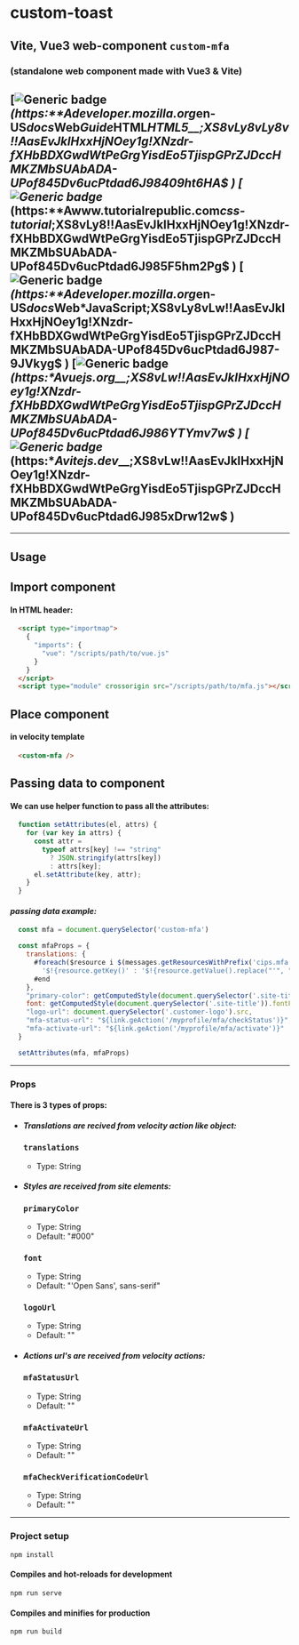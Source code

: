 # custom-toast

## Vite, Vue3 web-component `custom-mfa`
### (standalone web component made with Vue3 & Vite)

## [![Generic badge](https://urldefense.com/v3/__https://img.shields.io/badge/:-HTML-red.svg?style=flat&logo=HTML5)*(https:**Adeveloper.mozilla.org*en-US*docs*Web*Guide*HTML*HTML5__;XS8vLy8vLy8v!!AasEvJkIHxxHjNOey1g!XNzdr-fXHbBDXGwdWtPeGrgYisdEo5TjispGPrZJDccHMKZMbSUAbADA-UPof845Dv6ucPtdad6J98409ht6HA$ ) [![Generic badge](https://urldefense.com/v3/__https://img.shields.io/badge/:-CSS-blue.svg?style=flat&logo=CSS3)*(https:**Awww.tutorialrepublic.com*css-tutorial*__;XS8vLy8!!AasEvJkIHxxHjNOey1g!XNzdr-fXHbBDXGwdWtPeGrgYisdEo5TjispGPrZJDccHMKZMbSUAbADA-UPof845Dv6ucPtdad6J985F5hm2Pg$ ) [![Generic badge](https://urldefense.com/v3/__https://img.shields.io/badge/:-JavaScript-yellow.svg?style=flat&logo=JavaScript)*(https:**Adeveloper.mozilla.org*en-US*docs*Web*JavaScript__;XS8vLy8vLw!!AasEvJkIHxxHjNOey1g!XNzdr-fXHbBDXGwdWtPeGrgYisdEo5TjispGPrZJDccHMKZMbSUAbADA-UPof845Dv6ucPtdad6J987-9JVkyg$ ) [![Generic badge](https://urldefense.com/v3/__https://img.shields.io/badge/:-VUE.js-BRIGHTGREEN.svg?style=flat&logo=Vue.js)*(https:**Avuejs.org*__;XS8vLw!!AasEvJkIHxxHjNOey1g!XNzdr-fXHbBDXGwdWtPeGrgYisdEo5TjispGPrZJDccHMKZMbSUAbADA-UPof845Dv6ucPtdad6J986YTYmv7w$ ) [![Generic badge](https://urldefense.com/v3/__https://img.shields.io/badge/:-Vite-darkblue.svg?style=flat&logo=Vite)*(https:**Avitejs.dev*__;XS8vLw!!AasEvJkIHxxHjNOey1g!XNzdr-fXHbBDXGwdWtPeGrgYisdEo5TjispGPrZJDccHMKZMbSUAbADA-UPof845Dv6ucPtdad6J985xDrw12w$ )
<hr>

## Usage
## Import component
#### In HTML header:
```html
  <script type="importmap">
    {
      "imports": {
        "vue": "/scripts/path/to/vue.js"
      }
    }
  </script>
  <script type="module" crossorigin src="/scripts/path/to/mfa.js"></script>

```

## Place component
#### in velocity template
```html
  <custom-mfa />
```
## Passing data to component
#### We can use helper function to pass all the attributes:
```js
  function setAttributes(el, attrs) {
    for (var key in attrs) {
      const attr =
        typeof attrs[key] !== "string"
          ? JSON.stringify(attrs[key])
          : attrs[key];
      el.setAttribute(key, attr);
    }
  }
```
#### *passing data example:*
```js
  const mfa = document.querySelector('custom-mfa')

  const mfaProps = {
    translations: {
      #foreach($resource i $(messages.getResourcesWithPrefix('cips.mfa')))
        '$!{resource.getKey()' : '$!{resource.getValue().replace("'", "")}',
      #end
    },
    "primary-color": getComputedStyle(document.querySelector('.site-title')).color,
    font: getComputedStyle(document.querySelector('.site-title')).fontFamily,
    "logo-url": document.querySelector('.customer-logo').src,
    "mfa-status-url": "${link.geAction('/myprofile/mfa/checkStatus')}",
    "mfa-activate-url": "${link.geAction('/myprofile/mfa/activate')}"
  }

  setAttributes(mfa, mfaProps)
```
<hr>


### Props
####   There is 3 types of props:

- ##### ***Translations are recived from velocity action like object:***
    ### **`translations`**
    - Type: String

- ##### ***Styles are received from site elements:***
    ### **`primaryColor`**
    - Type: String
    - Default: "#000"

    ### **`font`**
    - Type: String
    - Default: "'Open Sans', sans-serif"

    ### **`logoUrl`**
    - Type: String
    - Default: ""

- ##### ***Actions url's are received from velocity actions:***
    ### **`mfaStatusUrl`**
    - Type: String
    - Default: ""

    ### **`mfaActivateUrl`**
    - Type: String
    - Default: ""

    ### **`mfaCheckVerificationCodeUrl`**
    - Type: String
    - Default: ""

<hr>

### Project setup
```
npm install
```

#### Compiles and hot-reloads for development
```
npm run serve
```

#### Compiles and minifies for production
```
npm run build
```
